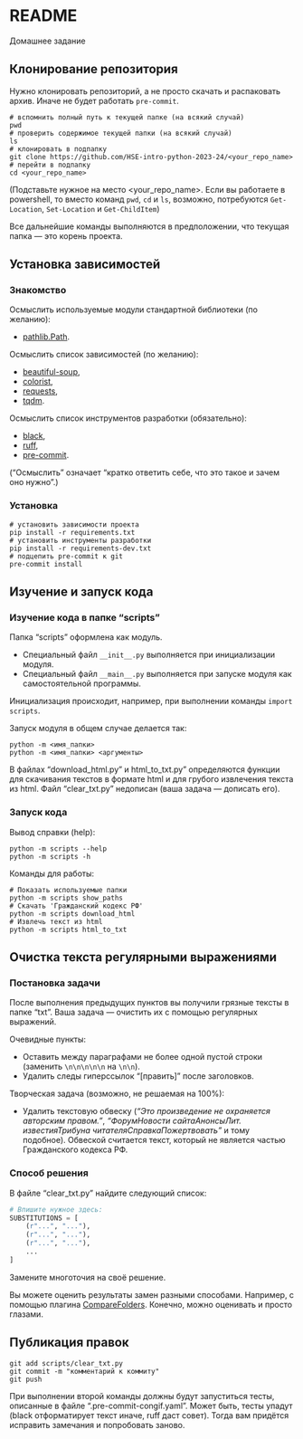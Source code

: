 # README

Домашнее задание

## Клонирование репозитория

Нужно клонировать репозиторий, а не просто скачать и распаковать архив.
Иначе не будет работать `pre-commit`.

```shell
# вспомнить полный путь к текущей папке (на всякий случай)
pwd
# проверить содержимое текущей папки (на всякий случай)
ls
# клонировать в подпапку
git clone https://github.com/HSE-intro-python-2023-24/<your_repo_name>
# перейти в подпапку
cd <your_repo_name>
```

(Подставьте нужное на место <your_repo_name>. Если вы работаете в powershell,
то вместо команд `pwd`, `cd` и `ls`, возможно, потребуются `Get-Location`, `Set-Location` и `Get-ChildItem`)

Все дальнейшие команды выполняются в предположении, что текущая папка — это корень проекта.

## Установка зависимостей

### Знакомство

Осмыслить используемые модули стандартной библиотеки (по желанию):

- [pathlib.Path](https://docs.python.org/3/library/pathlib.html).

Осмыслить список зависимостей (по желанию):

- [beautiful-soup](https://beautiful-soup-4.readthedocs.io/),
- [colorist](https://jakob-bagterp.github.io/colorist-for-python/),
- [requests](https://docs.python-requests.org/),
- [tqdm](https://tqdm.github.io).

Осмыслить список инструментов разработки (обязательно):

- [black](https://black.readthedocs.io/),
- [ruff](https://docs.astral.sh/ruff/),
- [pre-commit](https://pre-commit.com/).

(“Осмыслить” означает “кратко ответить себе, что это такое и зачем оно нужно”.)

### Установка

```shell
# установить зависимости проекта
pip install -r requirements.txt
# установить инструменты разработки
pip install -r requirements-dev.txt
# подцепить pre-commit к git
pre-commit install
```

## Изучение и запуск кода

### Изучение кода в папке “scripts”

Папка “scripts” оформлена как модуль.

- Специальный файл `__init__.py` выполняется при инициализации модуля.
- Специальный файл `__main__.py` выполняется при запуске модуля как самостоятельной программы.

Инициализация происходит, например, при выполнении команды `import scripts`.

Запуск модуля в общем случае делается так:

```shell
python -m <имя_папки>
python -m <имя_папки> <аргументы>
```

В файлах “download_html.py” и html_to_txt.py” определяются функции для скачивания текстов в формате html и для грубого извлечения текста из html. Файл “clear_txt.py” недописан (ваша задача — дописать его).

### Запуск кода

Вывод справки (help):

```shell
python -m scripts --help
python -m scripts -h
```

Команды для работы:

```shell
# Показать используемые папки
python -m scripts show_paths
# Скачать 'Гражданский кодекс РФ'
python -m scripts download_html
# Извлечь текст из html
python -m scripts html_to_txt
```

## Очистка текста регулярными выражениями

### Постановка задачи

После выполнения предыдущих пунктов вы получили грязные тексты в папке “txt”.
Ваша задача — очистить их с помощью регулярных выражений.

Очевидные пункты:

- Оставить между параграфами не более одной пустой строки (заменить `\n\n\n\n\n` на `\n\n`).
- Удалить следы гиперссылок “[править]” после заголовков.

Творческая задача (возможно, не решаемая на 100%):

- Удалить текстовую обвеску (_“Это произведение не охраняется авторским правом.”_, _“ФорумНовости сайтаАнонсыЛит. известияТрибуна читателяСправкаПожертвовать”_ и тому подобное). Обвеской считается текст, который не является частью Гражданского кодекса РФ.

### Способ решения

В файле “clear_txt.py” найдите следующий список:

```python
# Впишите нужное здесь:
SUBSTITUTIONS = [
    (r"...", "..."),
    (r"...", "..."),
    (r"...", "..."),
    ...
]
```

Замените многоточия на своё решение.

Вы можете оценить результаты замен разными способами. Например, с помощью плагина [CompareFolders](https://marketplace.visualstudio.com/items?itemName=moshfeu.compare-folders). Конечно, можно оценивать и просто глазами.

## Публикация правок

```shell
git add scripts/clear_txt.py
git commit -m "комментарий к коммиту"
git push
```

При выполнении второй команды должны будут запуститься тесты, описанные в файле “.pre-commit-congif.yaml”. Может быть, тесты упадут (black отформатирует текст иначе, ruff даст совет). Тогда вам придётся исправить замечания и попробовать заново.
